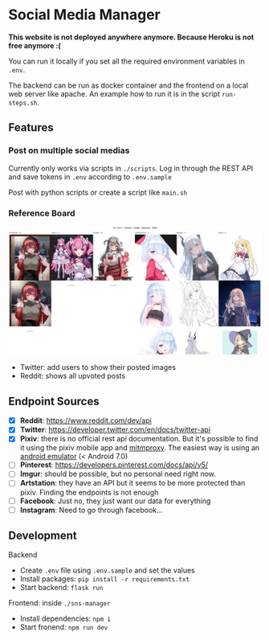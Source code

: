 # Social Media Manager

**This website is not deployed anywhere anymore. Because Heroku is not free anymore :(**

You can run it locally if you set all the required environment variables in `.env`.

The backend can be run as docker container and the frontend on a local web server like apache. An example how to run it is in the script `run-steps.sh`.

## Features

### Post on multiple social medias

Currently only works via scripts in `./scripts`.
Log in through the REST API and save tokens in `.env` according to `.env.sample`

Post with python scripts or create a script like `main.sh`

### Reference Board

![Reference Board](./img/reference-board.png)

- Twitter: add users to show their posted images
- Reddit: shows all upvoted posts

## Endpoint Sources

- [x] **Reddit**: https://www.reddit.com/dev/api
- [x] **Twitter**: https://developer.twitter.com/en/docs/twitter-api
- [x] **Pixiv**: there is no official rest api documentation. But it's possible to find it using the pixiv mobile app
      and [mitmproxy](https://mitmproxy.org). The easiest way is using an [android emulator](https://genymotion.com/) (< Android 7.0)
- [ ] **Pinterest**: https://developers.pinterest.com/docs/api/v5/
- [ ] **Imgur**: should be possible, but no personal need right now.
- [ ] **Artstation**: they have an API but it seems to be more protected than pixiv. Finding the endpoints is not enough
- [ ] **Facebook**: Just no, they just want our data for everything
- [ ] **Instagram**: Need to go through facebook...

## Development

Backend

- Create `.env` file using `.env.sample` and set the values
- Install packages: `pip install -r requirements.txt`
- Start backend: `flask run`

Frontend: inside `./sns-manager`

- Install dependencies: `npm i`
- Start fronend: `npm run dev`
